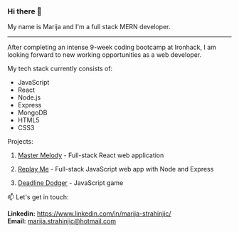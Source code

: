 ### Hi there 👋
My name is Marija and I'm a full stack MERN developer.

-------
After completing an intense 9-week coding bootcamp at Ironhack, I am looking forward to new working opportunities as a web developer.

My tech stack currently consists of:

- JavaScript
- React
- Node.js
- Express
- MongoDB
- HTML5
- CSS3

Projects:

  1. <a href="https://master-melody.netlify.app" target="_blank">Master Melody<a/> - Full-stack React web application

  2. <a href="http://replay-me.herokuapp.com/" target="_blank">Replay Me</a> - Full-stack JavaScript web app with Node and Express

  3. <a href="https://github.com/marija-strah/deadline-dodger" target="_blank">Deadline Dodger</a> - JavaScript game


📫 Let's get in touch:

<b>Linkedin:</b> https://www.linkedin.com/in/marija-strahinjic/
<br/>
<b>Email:</b> marija.strahinjic@hotmail.com
  
<!--
**marija-strah/marija-strah** is a ✨ _special_ ✨ repository because its `README.md` (this file) appears on your GitHub profile.

Here are some ideas to get you started:

- 🔭 I’m currently working on ...
- 🌱 I’m currently learning ...
- 👯 I’m looking to collaborate on ...
- 🤔 I’m looking for help with ...
- 💬 Ask me about ...
- 📫 How to reach me: ...
- 😄 Pronouns: ...
- ⚡ Fun fact: ...
-->

